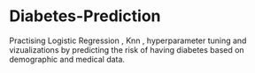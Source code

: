 # Diabetes-Prediction
Practising Logistic Regression , Knn , hyperparameter tuning and vizualizations by predicting the risk of having diabetes based on demographic and medical data.
